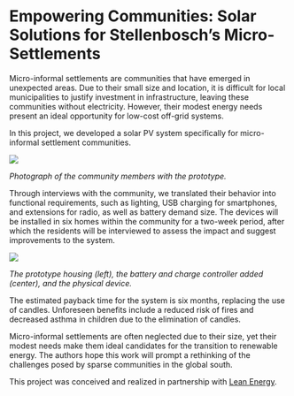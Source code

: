 # Empowering Communities: Solar Solutions for Stellenbosch’s Micro-Settlements

Micro-informal settlements are communities that have emerged in unexpected areas. Due to their small size and location, it is difficult for local municipalities to justify investment in infrastructure, leaving these communities without electricity. However, their modest energy needs present an ideal opportunity for low-cost off-grid systems.

In this project, we developed a solar PV system specifically for micro-informal settlement communities.

![](ghiff_photo.png)

*Photograph of the community members with the prototype.*

Through interviews with the community, we translated their behavior into functional requirements, such as lighting, USB charging for smartphones, and extensions for radio, as well as battery demand size. The devices will be installed in six homes within the community for a two-week period, after which the residents will be interviewed to assess the impact and suggest improvements to the system.

![](ghiff_proto.png)

*The prototype housing (left), the battery and charge controller added (center), and the physical device.*

The estimated payback time for the system is six months, replacing the use of candles. Unforeseen benefits include a reduced risk of fires and decreased asthma in children due to the elimination of candles.

Micro-informal settlements are often neglected due to their size, yet their modest needs make them ideal candidates for the transition to renewable energy. The authors hope this work will prompt a rethinking of the challenges posed by sparse communities in the global south.

This project was conceived and realized in partnership with [Lean Energy](http://www.leanenergy.co.za).
